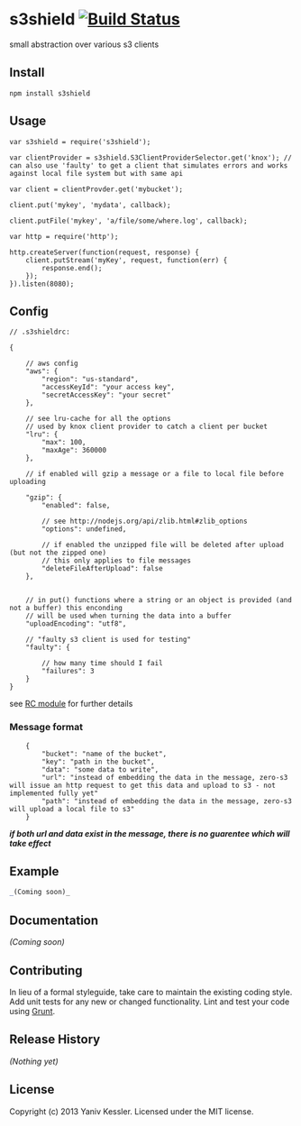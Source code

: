 # s3shield [![Build Status](https://secure.travis-ci.org/kessler/s3shield.png?branch=master)](http://travis-ci.org/kessler/s3shield)

small abstraction over various s3 clients

## Install
```
npm install s3shield
```

## Usage
```
var s3shield = require('s3shield');

var clientProvider = s3shield.S3ClientProviderSelector.get('knox'); // can also use 'faulty' to get a client that simulates errors and works against local file system but with same api

var client = clientProvder.get('mybucket');

client.put('mykey', 'mydata', callback);

client.putFile('mykey', 'a/file/some/where.log', callback);

var http = require('http');

http.createServer(function(request, response) {
	client.putStream('myKey', request, function(err) {
		response.end();
	});
}).listen(8080);

```

## Config
```
// .s3shieldrc:

{

	// aws config
	"aws": {
		"region": "us-standard",
		"accessKeyId": "your access key",
		"secretAccessKey": "your secret"
	},

	// see lru-cache for all the options
	// used by knox client provider to catch a client per bucket
	"lru": {
		"max": 100,
		"maxAge": 360000
	},

	// if enabled will gzip a message or a file to local file before uploading

	"gzip": {
		"enabled": false,

		// see http://nodejs.org/api/zlib.html#zlib_options
		"options": undefined,

		// if enabled the unzipped file will be deleted after upload (but not the zipped one)
		// this only applies to file messages
		"deleteFileAfterUpload": false
	},


	// in put() functions where a string or an object is provided (and not a buffer) this enconding
	// will be used when turning the data into a buffer
	"uploadEncoding": "utf8",

	// "faulty s3 client is used for testing"
	"faulty": {

		// how many time should I fail
		"failures": 3
	}
}
```
see [RC module](https://github.com/dominictarr/rc) for further details

### Message format
```
	{
		"bucket": "name of the bucket",
		"key": "path in the bucket",
		"data": "some data to write",
		"url": "instead of embedding the data in the message, zero-s3 will issue an http request to get this data and upload to s3 - not implemented fully yet"
		"path": "instead of embedding the data in the message, zero-s3 will upload a local file to s3"
	}
```
***if both url and data exist in the message, there is no guarentee which will take effect***

## Example
```javascript
_(Coming soon)_
```

## Documentation
_(Coming soon)_

## Contributing
In lieu of a formal styleguide, take care to maintain the existing coding style. Add unit tests for any new or changed functionality. Lint and test your code using [Grunt](http://gruntjs.com/).

## Release History
_(Nothing yet)_

## License
Copyright (c) 2013 Yaniv Kessler. Licensed under the MIT license.
